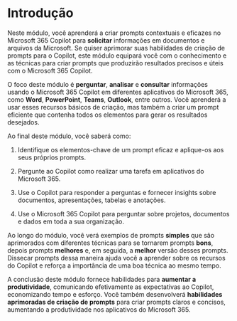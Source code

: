 # Introdução

Neste módulo, você aprenderá a criar prompts contextuais e eficazes no Microsoft 365 Copilot para **solicitar** informações em documentos e arquivos da Microsoft. Se quiser aprimorar suas habilidades de criação de prompts para o Copilot, este módulo equipará você com o conhecimento e as técnicas para criar prompts que produzirão resultados precisos e úteis com o Microsoft 365 Copilot.

O foco deste módulo é **perguntar**, **analisar** e **consultar** informações usando o Microsoft 365 Copilot em diferentes aplicativos do Microsoft 365, como **Word**, **PowerPoint**, **Teams**, **Outlook**, entre outros. Você aprenderá a usar esses recursos básicos de criação, mas também a criar um prompt eficiente que contenha todos os elementos para gerar os resultados desejados.

Ao final deste módulo, você saberá como:

1. Identifique os elementos-chave de um prompt eficaz e aplique-os aos seus próprios prompts.

1. Pergunte ao Copilot como realizar uma tarefa em aplicativos do Microsoft 365.

1. Use o Copilot para responder a perguntas e fornecer insights sobre documentos, apresentações, tabelas e anotações.

1. Use o Microsoft 365 Copilot para perguntar sobre projetos, documentos e dados em toda a sua organização.

Ao longo do módulo, você verá exemplos de prompts **simples** que são aprimorados com diferentes técnicas para se tornarem prompts **bons**, depois prompts **melhores** e, em seguida, a **melhor** versão desses prompts. Dissecar prompts dessa maneira ajuda você a aprender sobre os recursos do Copilot e reforça a importância de uma boa técnica ao mesmo tempo.

A conclusão deste módulo fornece habilidades para **aumentar a produtividade**, comunicando efetivamente as expectativas ao Copilot, economizando tempo e esforço. Você também desenvolverá **habilidades aprimoradas de criação de prompts** para criar prompts claros e concisos, aumentando a produtividade nos aplicativos do Microsoft 365.
